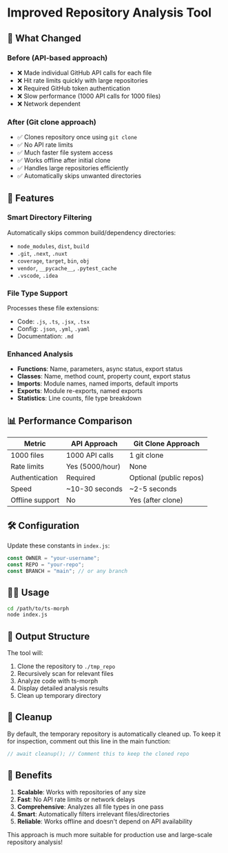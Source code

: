 # Improved Repository Analysis Tool

## 🚀 What Changed

### Before (API-based approach)

- ❌ Made individual GitHub API calls for each file
- ❌ Hit rate limits quickly with large repositories
- ❌ Required GitHub token authentication
- ❌ Slow performance (1000 API calls for 1000 files)
- ❌ Network dependent

### After (Git clone approach)

- ✅ Clones repository once using `git clone`
- ✅ No API rate limits
- ✅ Much faster file system access
- ✅ Works offline after initial clone
- ✅ Handles large repositories efficiently
- ✅ Automatically skips unwanted directories

## 🔧 Features

### Smart Directory Filtering

Automatically skips common build/dependency directories:

- `node_modules`, `dist`, `build`
- `.git`, `.next`, `.nuxt`
- `coverage`, `target`, `bin`, `obj`
- `vendor`, `__pycache__`, `.pytest_cache`
- `.vscode`, `.idea`

### File Type Support

Processes these file extensions:

- Code: `.js`, `.ts`, `.jsx`, `.tsx`
- Config: `.json`, `.yml`, `.yaml`
- Documentation: `.md`

### Enhanced Analysis

- **Functions**: Name, parameters, async status, export status
- **Classes**: Name, method count, property count, export status
- **Imports**: Module names, named imports, default imports
- **Exports**: Module re-exports, named exports
- **Statistics**: Line counts, file type breakdown

## 📊 Performance Comparison

| Metric          | API Approach    | Git Clone Approach      |
| --------------- | --------------- | ----------------------- |
| 1000 files      | 1000 API calls  | 1 git clone             |
| Rate limits     | Yes (5000/hour) | None                    |
| Authentication  | Required        | Optional (public repos) |
| Speed           | ~10-30 seconds  | ~2-5 seconds            |
| Offline support | No              | Yes (after clone)       |

## 🛠️ Configuration

Update these constants in `index.js`:

```javascript
const OWNER = "your-username";
const REPO = "your-repo";
const BRANCH = "main"; // or any branch
```

## 🏃‍♂️ Usage

```bash
cd /path/to/ts-morph
node index.js
```

## 📁 Output Structure

The tool will:

1. Clone the repository to `./tmp_repo`
2. Recursively scan for relevant files
3. Analyze code with ts-morph
4. Display detailed analysis results
5. Clean up temporary directory

## 🧹 Cleanup

By default, the temporary repository is automatically cleaned up. To keep it for inspection, comment out this line in the main function:

```javascript
// await cleanup(); // Comment this to keep the cloned repo
```

## 🎯 Benefits

1. **Scalable**: Works with repositories of any size
2. **Fast**: No API rate limits or network delays
3. **Comprehensive**: Analyzes all file types in one pass
4. **Smart**: Automatically filters irrelevant files/directories
5. **Reliable**: Works offline and doesn't depend on API availability

This approach is much more suitable for production use and large-scale repository analysis!
